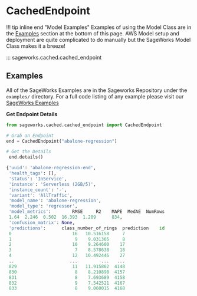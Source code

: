 # CachedEndpoint

!!! tip inline end "Model Examples"
    Examples of using the Model Class are in the [Examples](#examples) section at the bottom of this page. AWS Model setup and deployment are quite complicated to do manually but the SageWorks Model Class makes it a breeze!

::: sageworks.cached.cached_endpoint


## Examples
All of the SageWorks Examples are in the Sageworks Repository under the `examples/` directory. For a full code listing of any example please visit our [SageWorks Examples](https://github.com/SuperCowPowers/sageworks/blob/main/examples)

**Get Endpoint Details**

```python
from sageworks.cached.cached_endpoint import CachedEndpoint

# Grab an Endpoint
end = CachedEndpoint("abalone-regression")

# Get the Details
 end.details()

{'uuid': 'abalone-regression-end',
 'health_tags': [],
 'status': 'InService',
 'instance': 'Serverless (2GB/5)',
 'instance_count': '-',
 'variant': 'AllTraffic',
 'model_name': 'abalone-regression',
 'model_type': 'regressor',
 'model_metrics':        RMSE     R2    MAPE  MedAE  NumRows
 1.64  2.246  0.502  16.393  1.209      834,
 'confusion_matrix': None,
 'predictions':      class_number_of_rings  prediction    id
 0                       16   10.516158     7
 1                        9    9.031365     8
 2                       10    9.264600    17
 3                        7    8.578638    18
 4                       12   10.492446    27
 ..                     ...         ...   ...
 829                     11   11.915862  4148
 830                      8    8.210898  4157
 831                      8    7.693689  4158
 832                      9    7.542521  4167
 833                      8    9.060015  4168
```
